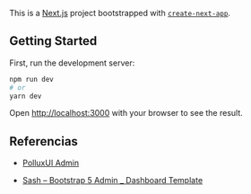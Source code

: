 This is a [Next.js](https://nextjs.org/) project bootstrapped with [`create-next-app`](https://github.com/vercel/next.js/tree/canary/packages/create-next-app).

## Getting Started

First, run the development server:

```bash
npm run dev
# or
yarn dev
```

Open [http://localhost:3000](http://localhost:3000) with your browser to see the result.

## Referencias

- [PolluxUI Admin](https://technext.github.io/polluxui-free-admin-template/pages/ui-features/typography.html)

- [Sash – Bootstrap 5 Admin \_ Dashboard Template](https://spruko.com/demo/sash/sash/html/index.html)
